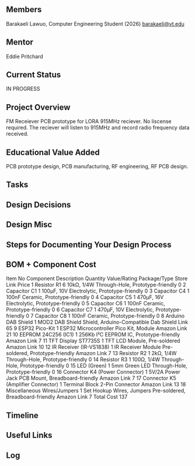 ## Members
Barakaeli Lawuo, Computer Engineering Student (2026)
barakaeli@vt.edu

## Mentor
Eddie Pritchard

## Current Status
IN PROGRESS

## Project Overview

FM Receiever PCB prototype for LORA 915MHz reciever. No liscense required. The reciever will listen to 915MHz and record radio frequency data received. 

## Educational Value Added

PCB prototype design, PCB manufacturing, RF engineering, RF PCB design. 

## Tasks

<!-- Your Text Here. You may work with your mentor on this later when they are assigned -->

## Design Decisions

<!-- Your Text Here. You may work with your mentor on this later when they are assigned -->

## Design Misc

<!-- Your Text Here. You may work with your mentor on this later when they are assigned -->

## Steps for Documenting Your Design Process

<!-- Your Text Here. You may work with your mentor on this later when they are assigned -->

## BOM + Component Cost

Item No	Component Description	Quantity	Value/Rating	Package/Type	Store	Link	Price
1	Resistor R1	6	10kΩ, 1/4W	Through-Hole, Prototype-friendly			0
2	Capacitor C1	1	100µF, 10V	Electrolytic, Prototype-friendly			0
3	Capacitor C4	1	100nF	Ceramic, Prototype-friendly			0
4	Capacitor C5	1	470µF, 16V	Electrolytic, Prototype-friendly			0
5	Capacitor C6	1	100nF	Ceramic, Prototype-friendly			0
6	Capacitor C7	1	470µF, 10V	Electrolytic, Prototype-friendly			0
7	Capacitor C8	1	100nF	Ceramic, Prototype-friendly			0
8	Arduino DAB Shield	1	MOD2 DAB Shield	Shield, Arduino-Compatible	Dab Shield	Link	65
9	ESP32 Pico-Kit	1	ESP32 Microcontroller	Pico Kit, Module	Amazon	Link	21
10	EEPROM 24C256 (IC1)	1	256Kb I²C EEPROM	IC, Prototype-friendly	Amazon	Link	7
11	TFT Display ST7735S	1	TFT LCD	Module, Pre-soldered	Amazon 	Link	10
12	IR Receiver (IR-VS1838)	1	IR Receiver Module	Pre-soldered, Prototype-friendly	Amazon	Link	7
13	Resistor R2	1	2kΩ, 1/4W	Through-Hole, Prototype-friendly			0
14	Resistor R3	1	100Ω, 1/4W	Through-Hole, Prototype-friendly			0
15	LED (Green)	1	5mm Green LED	Through-Hole, Prototype-friendly			0
16	Connector K4 (Power Connector)	1	5V/2A Power Jack	PCB Mount, Breadboard-friendly	Amazon	Link	7
17	Connector K5 (Amplifier Connector)	1	Terminal Block	2-Pin Connector	Amazon	Link	13
18	Miscellaneous Wires/Jumpers	1 Set	Hookup Wires, Jumpers	Pre-soldered, Breadboard-friendly	Amazon	Link	7
						Total Cost	137

## Timeline

<!-- Your Text Here. You may work with your mentor on this later when they are assigned -->

## Useful Links

<!-- Your Text Here. You may work with your mentor on this later when they are assigned -->

## Log

<!-- Your Text Here. You may work with your mentor on this later when they are assigned -->
